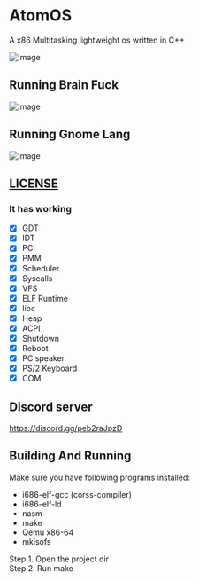 # AtomOS
A x86 Multitasking lightweight os written in C++ 

![image](https://user-images.githubusercontent.com/82322282/174494812-81b63d86-1b32-4584-b4a9-1d7a97152636.png)

## Running Brain Fuck

![image](https://user-images.githubusercontent.com/82322282/174494847-96a28935-43fb-40eb-80a0-96c824577285.png)

## Running Gnome Lang

![image](https://user-images.githubusercontent.com/82322282/174841030-94f7a470-943a-48be-b21a-63f937c75e48.png)


## [LICENSE](LICENSE)

### It has working

- [x] GDT
- [x] IDT
- [x] PCI
- [x] PMM
- [x] Scheduler
- [x] Syscalls
- [x] VFS
- [x] ELF Runtime
- [x] libc
- [x] Heap
- [x] ACPI
- [x] Shutdown
- [x] Reboot
- [x] PC speaker
- [x] PS/2 Keyboard
- [x] COM 

## Discord server
https://discord.gg/peb2raJpzD

## Building And Running

Make sure you have following programs installed:
* i686-elf-gcc (corss-compiler)
* i686-elf-ld
* nasm
* make
* Qemu x86-64
* mkisofs

Step 1. Open the project dir<br>
Step 2. Run make
